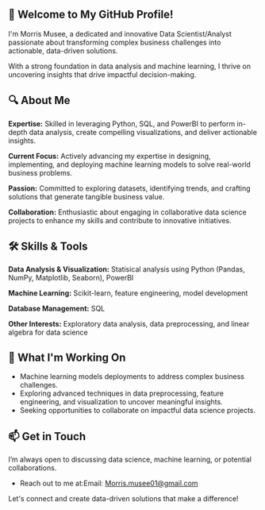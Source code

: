 ## 👋 Welcome to My GitHub Profile!
I'm Morris Musee, a dedicated and innovative Data Scientist/Analyst passionate about transforming complex business challenges into actionable, data-driven solutions. 

With a strong foundation in data analysis and machine learning, I thrive on uncovering insights that drive impactful decision-making.

## 🔍 About Me

**Expertise:** Skilled in leveraging Python, SQL, and PowerBI to perform in-depth data analysis, create compelling visualizations, and deliver actionable insights.

**Current Focus:** Actively advancing my expertise in designing, implementing, and deploying machine learning models to solve real-world business problems.

**Passion:** Committed to exploring datasets, identifying trends, and crafting solutions that generate tangible business value.

**Collaboration:** Enthusiastic about engaging in collaborative data science projects to enhance my skills and contribute to innovative initiatives.

## 🛠️ Skills & Tools

**Data Analysis & Visualization:** Statisical analysis using Python (Pandas, NumPy, Matplotlib, Seaborn), PowerBI

**Machine Learning:** Scikit-learn, feature engineering, model development

**Database Management:** SQL

**Other Interests:** Exploratory data analysis, data preprocessing, and linear algebra for data science

## 🚀 What I'm Working On

- Machine learning models deployments to address complex business challenges.
- Exploring advanced techniques in data preprocessing, feature engineering, and visualization to uncover meaningful insights.
- Seeking opportunities to collaborate on impactful data science projects.

## 📫 Get in Touch
I’m always open to discussing data science, machine learning, or potential collaborations. 
- Reach out to me at:Email: Morris.musee01@gmail.com

Let's connect and create data-driven solutions that make a difference!

<!---
Morris-best/Morris-best is a ✨ special ✨ repository because its `README.md` (this file) appears on your GitHub profile.
You can click the Preview link to take a look at your changes.
--->
